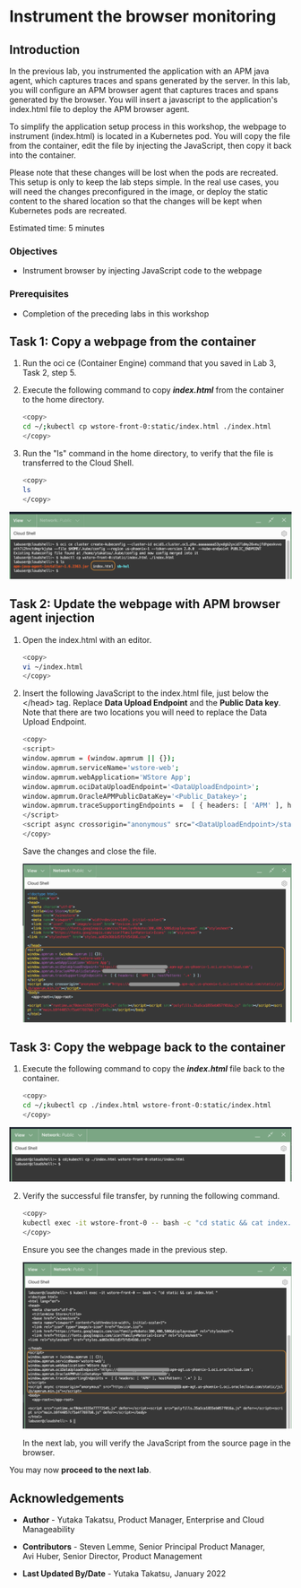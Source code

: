 # Instrument the browser monitoring

## Introduction

In the previous lab, you instrumented the application with an APM java agent, which captures traces and spans generated by the server. In this lab, you will configure an APM browser agent that captures traces and spans generated by the browser. You will insert a javascript to the application's index.html file to deploy the APM browser agent.

To simplify the application setup process in this workshop, the webpage to instrument (index.html) is located in a Kubernetes pod. You will copy the file from the container, edit the file by injecting the JavaScript, then copy it back into the container.  

Please note that these changes will be lost when the pods are recreated. This setup is only to keep the lab steps simple. In the real use cases, you will need the changes preconfigured in the image, or deploy the static content to the shared location so that the changes will be kept when Kubernetes pods are recreated.

Estimated time: 5 minutes

### Objectives

* Instrument browser by injecting JavaScript code to the webpage

### Prerequisites

* Completion of the preceding labs in this workshop

## Task 1: Copy a webpage from the container

1. Run the oci ce (Container Engine) command that you saved in Lab 3, Task 2, step 5.
2. Execute the following command to copy ***index.html*** from the container to the home directory.

    ``` bash
    <copy>
    cd ~/;kubectl cp wstore-front-0:static/index.html ./index.html
    </copy>
    ```

3.	Run the "ls" command in the home directory, to verify that the file is transferred to the Cloud Shell.

    ``` bash
    <copy>
    ls
    </copy>
    ```

   ![Oracle Cloud console, Cloud Shell](images/5-1-1-cloudshell.png " ")

## Task 2: Update the webpage with APM browser agent injection
1.	Open the index.html with an editor.

    ```bash
    <copy>
    vi ~/index.html
    </copy>
    ```

2. Insert the following JavaScript to the index.html file, just below the &lt;/head&gt; tag. Replace **Data Upload Endpoint** and the **Public Data key**. Note that there are two locations you will need to replace the Data Upload Endpoint.


    ```bash
    <copy>
    <script>
    window.apmrum = (window.apmrum || {});
    window.apmrum.serviceName='wstore-web';
    window.apmrum.webApplication='WStore App';
    window.apmrum.ociDataUploadEndpoint='<DataUploadEndpoint>';
    window.apmrum.OracleAPMPublicDataKey='<Public_Datakey>';
    window.apmrum.traceSupportingEndpoints =  [ { headers: [ 'APM' ], hostPattern: '.*' } ];
    </script>
    <script async crossorigin="anonymous" src="<DataUploadEndpoint>/static/jslib/apmrum.min.js"></script>
    </copy>
    ```
    Save the changes and close the file.

    ![Oracle Cloud console, Cloud Shell](images/5-1-2-cloudshell.png " ")

## Task 3: Copy the webpage back to the container

1. Execute the following command to copy the ***index.html*** file back to the container.

     ``` bash
     <copy>
     cd ~/;kubectl cp ./index.html wstore-front-0:static/index.html
     </copy>
     ```
  ![Oracle Cloud console, Cloud Shell](images/5-1-4-cloudshell.png " ")

2. Verify the successful file transfer, by running the following command.


    ``` bash
    <copy>
    kubectl exec -it wstore-front-0 -- bash -c "cd static && cat index.html "
    </copy>
    ```
    Ensure you see the changes made in the previous step.

    ![Oracle Cloud console, Cloud Shell](images/5-1-3-cloudshell.png " ")

    In the next lab, you will verify the JavaScript from the source page in the browser.   


You may now **proceed to the next lab**.

## Acknowledgements

* **Author** - Yutaka Takatsu, Product Manager, Enterprise and Cloud Manageability
- **Contributors** - Steven Lemme, Senior Principal Product Manager,  
Avi Huber, Senior Director, Product Management
* **Last Updated By/Date** - Yutaka Takatsu, January 2022
